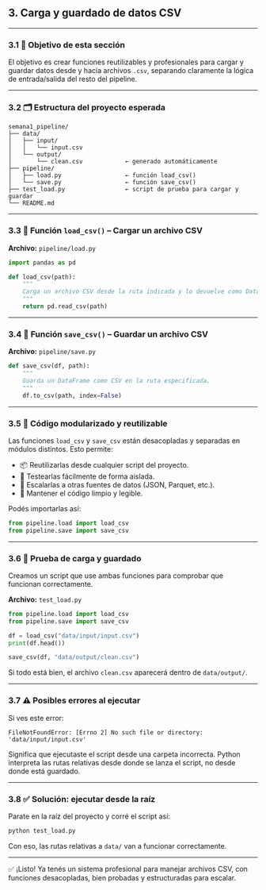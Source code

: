 ## 3. Carga y guardado de datos CSV

---

### 3.1 🎯 Objetivo de esta sección

El objetivo es crear funciones reutilizables y profesionales para cargar y guardar datos desde y hacia archivos `.csv`, separando claramente la lógica de entrada/salida del resto del pipeline.

---

### 3.2 🗂️ Estructura del proyecto esperada

```
semana1_pipeline/
├── data/
│   ├── input/
│   │   └── input.csv
│   └── output/
│       └── clean.csv            ← generado automáticamente
├── pipeline/
│   ├── load.py                  ← función load_csv()
│   └── save.py                  ← función save_csv()
├── test_load.py                 ← script de prueba para cargar y guardar
└── README.md
```

---

### 3.3 🧩 Función `load_csv()` – Cargar un archivo CSV

**Archivo:** `pipeline/load.py`

```python
import pandas as pd

def load_csv(path):
    """
    Carga un archivo CSV desde la ruta indicada y lo devuelve como DataFrame.
    """
    return pd.read_csv(path)
```

---

### 3.4 💾 Función `save_csv()` – Guardar un archivo CSV

**Archivo:** `pipeline/save.py`

```python
def save_csv(df, path):
    """
    Guarda un DataFrame como CSV en la ruta especificada.
    """
    df.to_csv(path, index=False)
```

---

### 3.5 🔗 Código modularizado y reutilizable

Las funciones `load_csv` y `save_csv` están desacopladas y separadas en módulos distintos. Esto permite:

- 📦 Reutilizarlas desde cualquier script del proyecto.
- 🧪 Testearlas fácilmente de forma aislada.
- 🚀 Escalarlas a otras fuentes de datos (JSON, Parquet, etc.).
- 🧠 Mantener el código limpio y legible.

Podés importarlas así:

```python
from pipeline.load import load_csv
from pipeline.save import save_csv
```

---

### 3.6 🧪 Prueba de carga y guardado

Creamos un script que use ambas funciones para comprobar que funcionan correctamente.

**Archivo:** `test_load.py`

```python
from pipeline.load import load_csv
from pipeline.save import save_csv

df = load_csv("data/input/input.csv")
print(df.head())

save_csv(df, "data/output/clean.csv")
```

Si todo está bien, el archivo `clean.csv` aparecerá dentro de `data/output/`.

---

### 3.7 ⚠️ Posibles errores al ejecutar

Si ves este error:

```
FileNotFoundError: [Errno 2] No such file or directory: 'data/input/input.csv'
```

Significa que ejecutaste el script desde una carpeta incorrecta. Python interpreta las rutas relativas desde donde se lanza el script, no desde donde está guardado.

---

### 3.8 ✅ Solución: ejecutar desde la raíz

Parate en la raíz del proyecto y corré el script así:

```bash
python test_load.py
```

Con eso, las rutas relativas a `data/` van a funcionar correctamente.

---

✅ ¡Listo! Ya tenés un sistema profesional para manejar archivos CSV, con funciones desacopladas, bien probadas y estructuradas para escalar.

